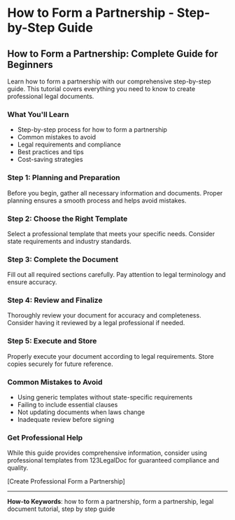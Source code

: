# How to Form a Partnership - Step-by-Step Guide

## How to Form a Partnership: Complete Guide for Beginners

Learn how to form a partnership with our comprehensive step-by-step guide. This tutorial covers everything you need to know to create professional legal documents.

### What You'll Learn

- Step-by-step process for how to form a partnership
- Common mistakes to avoid
- Legal requirements and compliance
- Best practices and tips
- Cost-saving strategies

### Step 1: Planning and Preparation

Before you begin, gather all necessary information and documents. Proper planning ensures a smooth process and helps avoid mistakes.

### Step 2: Choose the Right Template

Select a professional template that meets your specific needs. Consider state requirements and industry standards.

### Step 3: Complete the Document

Fill out all required sections carefully. Pay attention to legal terminology and ensure accuracy.

### Step 4: Review and Finalize

Thoroughly review your document for accuracy and completeness. Consider having it reviewed by a legal professional if needed.

### Step 5: Execute and Store

Properly execute your document according to legal requirements. Store copies securely for future reference.

### Common Mistakes to Avoid

- Using generic templates without state-specific requirements
- Failing to include essential clauses
- Not updating documents when laws change
- Inadequate review before signing

### Get Professional Help

While this guide provides comprehensive information, consider using professional templates from 123LegalDoc for guaranteed compliance and quality.

[Create Professional Form a Partnership]

---

**How-to Keywords**: how to form a partnership, form a partnership, legal document tutorial, step by step guide
